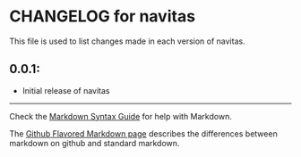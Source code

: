 # CHANGELOG for navitas

This file is used to list changes made in each version of navitas.

## 0.0.1:

* Initial release of navitas

- - -
Check the [Markdown Syntax Guide](http://daringfireball.net/projects/markdown/syntax) for help with Markdown.

The [Github Flavored Markdown page](http://github.github.com/github-flavored-markdown/) describes the differences between markdown on github and standard markdown.
